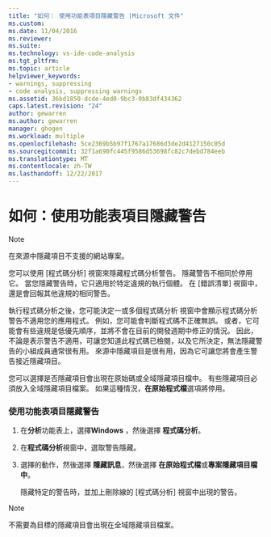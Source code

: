 ```yaml
---
title: "如何： 使用功能表項目隱藏警告 |Microsoft 文件"
ms.custom: 
ms.date: 11/04/2016
ms.reviewer: 
ms.suite: 
ms.technology: vs-ide-code-analysis
ms.tgt_pltfrm: 
ms.topic: article
helpviewer_keywords:
- warnings, suppressing
- code analysis, suppressing warnings
ms.assetid: 36bd1850-dcde-4ed0-9bc3-0b83df434362
caps.latest.revision: "24"
author: gewarren
ms.author: gewarren
manager: ghogen
ms.workload: multiple
ms.openlocfilehash: 5ce2369b5b97f1767a17686d3de2d4127150c05d
ms.sourcegitcommit: 32f1a690fc445f9586d53698fc82c7debd784eeb
ms.translationtype: MT
ms.contentlocale: zh-TW
ms.lasthandoff: 12/22/2017
---
```

# <a name="how-to-suppress-warnings-by-using-the-menu-item"></a>如何：使用功能表項目隱藏警告
> [!NOTE]
>  在來源中隱藏項目不支援的網站專案。  
  
 您可以使用 [程式碼分析] 視窗來隱藏程式碼分析警告。 隱藏警告不相同於停用它。 當您隱藏警告時，它只適用於特定違規的執行個體。 在 [錯誤清單] 視窗中，還是會回報其他違規的相同警告。  
  
 執行程式碼分析之後，您可能決定一或多個程式碼分析 視窗中會顯示程式碼分析警告不適用您的應用程式。 例如，您可能會判斷程式碼不正確無誤。 或者，它可能會有些違規是低優先順序，並將不會在目前的開發週期中修正的情況。 因此，不論是表示警告不適用，可讓您知道此程式碼已檢閱，以及它所決定，無法隱藏警告的小組成員通常很有用。 來源中隱藏項目是很有用，因為它可讓您將會產生警告接近隱藏項目。  
  
 您可以選擇是否隱藏項目會出現在原始碼或全域隱藏項目檔中。 有些隱藏項目必須放入全域隱藏項目檔案。 如果這種情況，**在原始程式檔**選項將停用。  
  
### <a name="to-suppress-a-warning-by-using-menu-item"></a>使用功能表項目隱藏警告  
  
1.  在**分析**功能表上，選擇**Windows** ，然後選擇 **程式碼分析**。  
  
2.  在**程式碼分析**視窗中，選取警告隱藏。  
  
3.  選擇的動作，然後選擇 **隱藏訊息**，然後選擇 **在原始程式檔**或**專案隱藏項目檔中**。  
  
     隱藏特定的警告時，並加上刪除線的 [程式碼分析] 視窗中出現的警告。  
  
> [!NOTE]
>  不需要為目標的隱藏項目會出現在全域隱藏項目檔案。